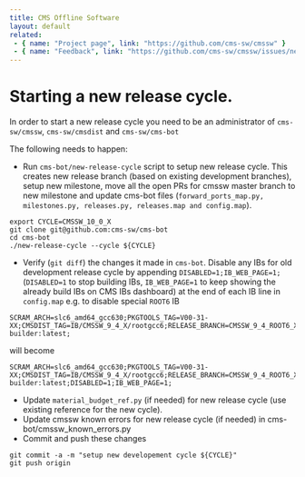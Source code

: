 ```yaml
---
title: CMS Offline Software
layout: default
related:
 - { name: "Project page", link: "https://github.com/cms-sw/cmssw" }
 - { name: "Feedback", link: "https://github.com/cms-sw/cmssw/issues/new" }
---
```

# Starting a new release cycle.

In order to start a new release cycle you need to be an administrator of  `cms-sw/cmssw`, `cms-sw/cmsdist` and `cms-sw/cms-bot`

The following needs to happen:

- Run `cms-bot/new-release-cycle` script to setup new release cycle. This creates new release branch (based on existing development branches), setup new milestone, move all the open PRs for cmssw master branch to new milestone and update cms-bot files (`forward_ports_map.py, milestones.py, releases.py, releases.map and config.map`).
```
export CYCLE=CMSSW_10_0_X
git clone git@github.com:cms-sw/cms-bot
cd cms-bot
./new-release-cycle --cycle ${CYCLE}
```
- Verify (`git diff`) the changes it made in `cms-bot`. Disable any IBs for old development release cycle by appending `DISABLED=1;IB_WEB_PAGE=1;` (`DISABLED=1` to stop building IBs, `IB_WEB_PAGE=1` to keep showing the already build IBs on CMS IBs dashboard) at the end of each IB line in `config.map` e.g. to disable special `ROOT6` IB
```
SCRAM_ARCH=slc6_amd64_gcc630;PKGTOOLS_TAG=V00-31-XX;CMSDIST_TAG=IB/CMSSW_9_4_X/rootgcc6;RELEASE_BRANCH=CMSSW_9_4_ROOT6_X;RELEASE_QUEUE=CMSSW_9_4_ROOT6_X;BUILD_HOUR=23,00;DOCKER_IMG=cmssw/slc6-builder:latest;
```
will become
```
SCRAM_ARCH=slc6_amd64_gcc630;PKGTOOLS_TAG=V00-31-XX;CMSDIST_TAG=IB/CMSSW_9_4_X/rootgcc6;RELEASE_BRANCH=CMSSW_9_4_ROOT6_X;RELEASE_QUEUE=CMSSW_9_4_ROOT6_X;BUILD_HOUR=23,00;DOCKER_IMG=cmssw/slc6-builder:latest;DISABLED=1;IB_WEB_PAGE=1;
```
- Update `material_budget_ref.py` (if needed) for new release cycle (use existing reference for the new cycle).
- Update cmssw known errors for new release cycle (if needed) in cms-bot/cmssw_known_errors.py
- Commit and push these changes
```
git commit -a -m "setup new developement cycle ${CYCLE}"
git push origin
```

[CMSDIST]: https://github.com/cms-sw/cmsdist
[PKGTOOLS]: https://github.com/cms-sw/pkgtools
[CMSSW]: https://github.com/cms-sw/cmssw
